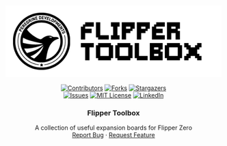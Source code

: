 <!-- Improved compatibility of back to top link: See: https://github.com/othneildrew/Best-README-Template/pull/73 -->
<a name="readme-top"></a>
<!--
*** Thanks for checking out the Best-README-Template. If you have a suggestion
*** that would make this better, please fork the repo and create a pull request
*** or simply open an issue with the tag "enhancement".
*** Don't forget to give the project a star!
*** Thanks again! Now go create something AMAZING! :D
-->

<!-- PROJECT SHIELDS -->
<!--
*** I'm using markdown "reference style" links for readability.
*** Reference links are enclosed in brackets [ ] instead of parentheses ( ).
*** See the bottom of this document for the declaration of the reference variables
*** for contributors-url, forks-url, etc. This is an optional, concise syntax you may use.
*** https://www.markdownguide.org/basic-syntax/#reference-style-links
-->

<!-- PROJECT LOGO -->
<div align="center">
  <a href="https://github.com/doosedev/flipper_toolbox">
    <picture>
      <source media="(prefers-color-scheme: dark)" srcset="/.github/assets/banner_dark.png">
      <source media="(prefers-color-scheme: light)" srcset="/.github/assets/banner_light.png">
      <img alt="Peregrine Developments logo with text: Flipper Toolbox" src="/.github/assets/banner_light.png">
    </picture>
  </a>

  <br/>

  [![Contributors][contributors-shield]][contributors-url]
  [![Forks][forks-shield]][forks-url]
  [![Stargazers][stars-shield]][stars-url]<br/>
  [![Issues][issues-shield]][issues-url]
  [![MIT License][license-shield]][license-url]
  [![LinkedIn][linkedin-shield]][linkedin-url]

  <h3 align="center">Flipper Toolbox</h3>

  <p align="center">
    A collection of useful expansion boards for Flipper Zero
    <br/>
    <a href="https://github.com/doosedev/flipper_toolbox/issues">Report Bug</a>
    ·
    <a href="https://github.com/doosedev/flipper_toolbox/issues">Request Feature</a>
  </p>
</div>

<!-- MARKDOWN LINKS & IMAGES -->
<!-- https://www.markdownguide.org/basic-syntax/#reference-style-links -->
[contributors-shield]: https://img.shields.io/github/contributors/doosedev/flipper_toolbox.svg?style=for-the-badge
[contributors-url]: https://github.com/doosedev/flipper_toolbox/graphs/contributors
[forks-shield]: https://img.shields.io/github/forks/doosedev/flipper_toolbox.svg?style=for-the-badge
[forks-url]: https://github.com/doosedev/flipper_toolbox/network/members
[stars-shield]: https://img.shields.io/github/stars/doosedev/flipper_toolbox.svg?style=for-the-badge
[stars-url]: https://github.com/doosedev/flipper_toolbox/stargazers
[issues-shield]: https://img.shields.io/github/issues/doosedev/flipper_toolbox.svg?style=for-the-badge
[issues-url]: https://github.com/doosedev/flipper_toolbox/issues
[license-shield]: https://img.shields.io/github/license/doosedev/flipper_toolbox.svg?style=for-the-badge
[license-url]: https://github.com/doosedev/flipper_toolbox/blob/master/LICENSE.txt
[linkedin-shield]: https://img.shields.io/badge/-LinkedIn-black.svg?style=for-the-badge&logo=linkedin&colorB=555
[linkedin-url]: https://linkedin.com/in/jordan-doose-381bb4161